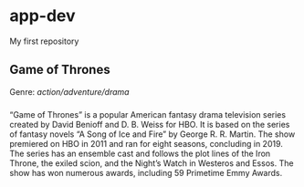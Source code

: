 # app-dev
My first repository
## **Game of Thrones**
Genre: *action/adventure/drama*
###
“Game of Thrones” is a popular American fantasy drama television series created by David Benioff and D. B. Weiss for HBO. It is based on the series of fantasy novels “A Song of Ice and Fire” by George R. R. Martin. The show premiered on HBO in 2011 and ran for eight seasons, concluding in 2019. The series has an ensemble cast and follows the plot lines of the Iron Throne, the exiled scion, and the Night’s Watch in Westeros and Essos. The show has won numerous awards, including 59 Primetime Emmy Awards.

